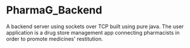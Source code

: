 # PharmaG_Backend
A backend server using sockets over TCP built using pure java. The user application is a drug store management app connecting pharmacists in order to promote medicines' restitution. 
